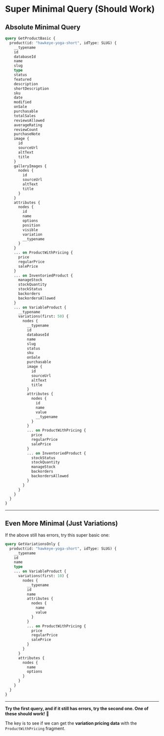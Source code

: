 # Super Minimal Query (Should Work)

## Absolute Minimal Query

```graphql
query GetProductBasic {
  product(id: "hawkeye-yoga-short", idType: SLUG) {
    __typename
    id
    databaseId
    name
    slug
    type
    status
    featured
    description
    shortDescription
    sku
    date
    modified
    onSale
    purchasable
    totalSales
    reviewsAllowed
    averageRating
    reviewCount
    purchaseNote
    image {
      id
      sourceUrl
      altText
      title
    }
    galleryImages {
      nodes {
        id
        sourceUrl
        altText
        title
      }
    }
    attributes {
      nodes {
        id
        name
        options
        position
        visible
        variation
        __typename
      }
    }
    ... on ProductWithPricing {
      price
      regularPrice
      salePrice
    }
    ... on InventoriedProduct {
      manageStock
      stockQuantity
      stockStatus
      backorders
      backordersAllowed
    }
    ... on VariableProduct {
      __typename
      variations(first: 50) {
        nodes {
          __typename
          id
          databaseId
          name
          slug
          status
          sku
          onSale
          purchasable
          image {
            id
            sourceUrl
            altText
            title
          }
          attributes {
            nodes {
              id
              name
              value
              __typename
            }
          }
          ... on ProductWithPricing {
            price
            regularPrice
            salePrice
          }
          ... on InventoriedProduct {
            stockStatus
            stockQuantity
            manageStock
            backorders
            backordersAllowed
          }
        }
      }
    }
  }
}
```

---

## Even More Minimal (Just Variations)

If the above still has errors, try this super basic one:

```graphql
query GetVariationsOnly {
  product(id: "hawkeye-yoga-short", idType: SLUG) {
    __typename
    id
    name
    type
    ... on VariableProduct {
      variations(first: 10) {
        nodes {
          __typename
          id
          name
          attributes {
            nodes {
              name
              value
            }
          }
          ... on ProductWithPricing {
            price
            regularPrice
            salePrice
          }
        }
      }
      attributes {
        nodes {
          name
          options
        }
      }
    }
  }
}
```

---

**Try the first query, and if it still has errors, try the second one. One of these should work!** 🚀

The key is to see if we can get the **variation pricing data** with the `ProductWithPricing` fragment.
